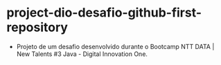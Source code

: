 # project-dio-desafio-github-first-repository

* Projeto de um desafio desenvolvido durante o Bootcamp NTT DATA | New Talents #3 Java - Digital Innovation One.

